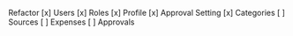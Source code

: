 Refactor
[x] Users
[x] Roles
[x] Profile
[x] Approval Setting
[x] Categories
[ ] Sources
[ ] Expenses
[ ] Approvals
